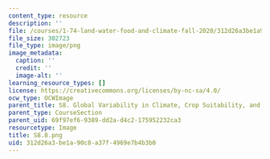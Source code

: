 ```yaml
---
content_type: resource
description: ''
file: /courses/1-74-land-water-food-and-climate-fall-2020/312d26a3be1a90c8a37f4969e7b4b3b0_S8.8.png
file_size: 302723
file_type: image/png
image_metadata:
  caption: ''
  credit: ''
  image-alt: ''
learning_resource_types: []
license: https://creativecommons.org/licenses/by-nc-sa/4.0/
ocw_type: OCWImage
parent_title: S8. Global Variability in Climate, Crop Suitability, and Crop Yield
parent_type: CourseSection
parent_uid: 69f97ef6-9389-dd2a-d4c2-175952232ca3
resourcetype: Image
title: S8.8.png
uid: 312d26a3-be1a-90c8-a37f-4969e7b4b3b0
---
```


